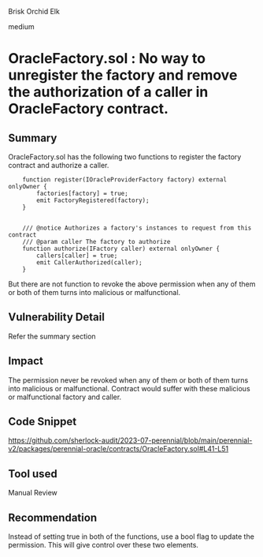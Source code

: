 Brisk Orchid Elk

medium

# OracleFactory.sol : No way to unregister the factory and remove the authorization of a caller in OracleFactory contract.
## Summary

OracleFactory.sol  has the following two functions to register the factory contract and authorize a caller.

```solidity
    function register(IOracleProviderFactory factory) external onlyOwner {
        factories[factory] = true;
        emit FactoryRegistered(factory);
    }


    /// @notice Authorizes a factory's instances to request from this contract
    /// @param caller The factory to authorize
    function authorize(IFactory caller) external onlyOwner {
        callers[caller] = true;
        emit CallerAuthorized(caller);
    }
```

But there are not function to revoke the above permission when any of them or both of them turns into malicious or malfunctional.

## Vulnerability Detail

Refer the summary section

## Impact

The permission never be revoked when  any of them or both of them turns into malicious or malfunctional.
Contract would suffer with these malicious or malfunctional factory and caller.

## Code Snippet

https://github.com/sherlock-audit/2023-07-perennial/blob/main/perennial-v2/packages/perennial-oracle/contracts/OracleFactory.sol#L41-L51

## Tool used

Manual Review

## Recommendation

Instead of setting true in both of the functions, use a bool flag to update the permission.
This will give control over these two elements.
